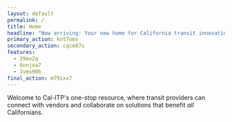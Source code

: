 ```yaml
---
layout: default
permalink: /
title: Home
headline: "Now arriving: Your new home for California transit innovations"
primary_action: knt7omv
secondary_action: cqce87u
features:
  - 19mv2q
  - 6nnjoa7
  - 1vms90b
final_action: m79ixx7
---
```

Welcome to Cal-ITP's one-stop resource, where transit providers can connect with
vendors and collaborate on solutions that benefit *all* Californians.
